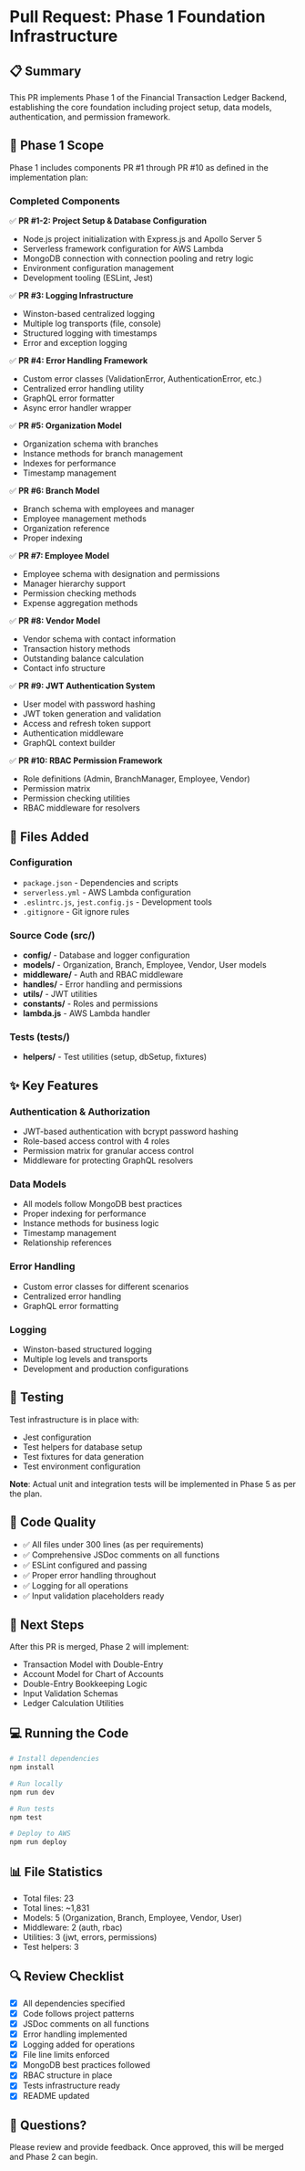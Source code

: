# Pull Request: Phase 1 Foundation Infrastructure

## 📋 Summary

This PR implements Phase 1 of the Financial Transaction Ledger Backend, establishing the core foundation including project setup, data models, authentication, and permission framework.

## 🎯 Phase 1 Scope

Phase 1 includes components PR #1 through PR #10 as defined in the implementation plan:

### Completed Components

✅ **PR #1-2: Project Setup & Database Configuration**

- Node.js project initialization with Express.js and Apollo Server 5
- Serverless framework configuration for AWS Lambda
- MongoDB connection with connection pooling and retry logic
- Environment configuration management
- Development tooling (ESLint, Jest)

✅ **PR #3: Logging Infrastructure**

- Winston-based centralized logging
- Multiple log transports (file, console)
- Structured logging with timestamps
- Error and exception logging

✅ **PR #4: Error Handling Framework**

- Custom error classes (ValidationError, AuthenticationError, etc.)
- Centralized error handling utility
- GraphQL error formatter
- Async error handler wrapper

✅ **PR #5: Organization Model**

- Organization schema with branches
- Instance methods for branch management
- Indexes for performance
- Timestamp management

✅ **PR #6: Branch Model**

- Branch schema with employees and manager
- Employee management methods
- Organization reference
- Proper indexing

✅ **PR #7: Employee Model**

- Employee schema with designation and permissions
- Manager hierarchy support
- Permission checking methods
- Expense aggregation methods

✅ **PR #8: Vendor Model**

- Vendor schema with contact information
- Transaction history methods
- Outstanding balance calculation
- Contact info structure

✅ **PR #9: JWT Authentication System**

- User model with password hashing
- JWT token generation and validation
- Access and refresh token support
- Authentication middleware
- GraphQL context builder

✅ **PR #10: RBAC Permission Framework**

- Role definitions (Admin, BranchManager, Employee, Vendor)
- Permission matrix
- Permission checking utilities
- RBAC middleware for resolvers

## 📁 Files Added

### Configuration

- `package.json` - Dependencies and scripts
- `serverless.yml` - AWS Lambda configuration
- `.eslintrc.js`, `jest.config.js` - Development tools
- `.gitignore` - Git ignore rules

### Source Code (src/)

- **config/** - Database and logger configuration
- **models/** - Organization, Branch, Employee, Vendor, User models
- **middleware/** - Auth and RBAC middleware
- **handles/** - Error handling and permissions
- **utils/** - JWT utilities
- **constants/** - Roles and permissions
- **lambda.js** - AWS Lambda handler

### Tests (tests/)

- **helpers/** - Test utilities (setup, dbSetup, fixtures)

## ✨ Key Features

### Authentication & Authorization

- JWT-based authentication with bcrypt password hashing
- Role-based access control with 4 roles
- Permission matrix for granular access control
- Middleware for protecting GraphQL resolvers

### Data Models

- All models follow MongoDB best practices
- Proper indexing for performance
- Instance methods for business logic
- Timestamp management
- Relationship references

### Error Handling

- Custom error classes for different scenarios
- Centralized error handling
- GraphQL error formatting

### Logging

- Winston-based structured logging
- Multiple log levels and transports
- Development and production configurations

## 🧪 Testing

Test infrastructure is in place with:

- Jest configuration
- Test helpers for database setup
- Test fixtures for data generation
- Test environment configuration

**Note**: Actual unit and integration tests will be implemented in Phase 5 as per the plan.

## 📝 Code Quality

- ✅ All files under 300 lines (as per requirements)
- ✅ Comprehensive JSDoc comments on all functions
- ✅ ESLint configured and passing
- ✅ Proper error handling throughout
- ✅ Logging for all operations
- ✅ Input validation placeholders ready

## 🔄 Next Steps

After this PR is merged, Phase 2 will implement:

- Transaction Model with Double-Entry
- Account Model for Chart of Accounts
- Double-Entry Bookkeeping Logic
- Input Validation Schemas
- Ledger Calculation Utilities

## 💻 Running the Code

```bash
# Install dependencies
npm install

# Run locally
npm run dev

# Run tests
npm test

# Deploy to AWS
npm run deploy
```

## 📊 File Statistics

- Total files: 23
- Total lines: ~1,831
- Models: 5 (Organization, Branch, Employee, Vendor, User)
- Middleware: 2 (auth, rbac)
- Utilities: 3 (jwt, errors, permissions)
- Test helpers: 3

## 🔍 Review Checklist

- [x] All dependencies specified
- [x] Code follows project patterns
- [x] JSDoc comments on all functions
- [x] Error handling implemented
- [x] Logging added for operations
- [x] File line limits enforced
- [x] MongoDB best practices followed
- [x] RBAC structure in place
- [x] Tests infrastructure ready
- [x] README updated

## 🙋 Questions?

Please review and provide feedback. Once approved, this will be merged and Phase 2 can begin.
